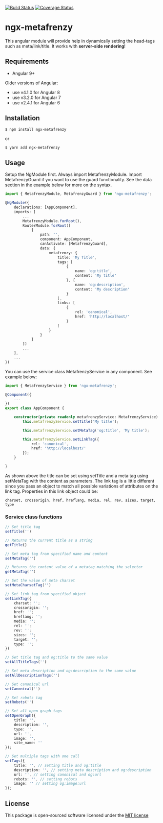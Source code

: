 [![Build Status](https://secure.travis-ci.org/jenbuzz/ngx-metafrenzy.png?branch=master)](http://travis-ci.org/jenbuzz/ngx-metafrenzy)
[![Coverage Status](https://coveralls.io/repos/github/jenbuzz/ngx-metafrenzy/badge.svg?branch=master)](https://coveralls.io/github/jenbuzz/ngx-metafrenzy?branch=master)

# ngx-metafrenzy

This angular module will provide help in dynamically setting the head-tags such as meta/link/title. It works with **server-side rendering**!

## Requirements

- Angular 9+

Older versions of Angular:
- use v4.1.0 for Angular 8
- use v3.2.0 for Angular 7
- use v2.4.1 for Angular 6

## Installation

```bash
$ npm install ngx-metafrenzy
```
or
```
$ yarn add ngx-metafrenzy
```

## Usage

Setup the NgModule first. Always import MetafrenzyModule. Import MetafrenzyGuard if you want to use the guard functionality. See the data section in the example below for more on the syntax.

```typescript
import { MetafrenzyModule, MetafrenzyGuard } from 'ngx-metafrenzy';

@NgModule({
    declarations: [AppComponent],
    imports: [
        ...
        MetafrenzyModule.forRoot(),
        RouterModule.forRoot([
            {
                path: '',
                component: AppComponent,
                canActivate: [MetafrenzyGuard],
                data: { 
                    metafrenzy: {
                        title: 'My Title',
                        tags: [
                            {
                                name: 'og:title',
                                content: 'My title'
                            }, {
                                name: 'og:description',
                                content: 'My description'
                            }
                        ],
                        links: [
                            {
                                rel: 'canonical',
                                href: 'http://localhost/'
                            }
                        ]
                    }
                }
            }
        ])
        ...
    ],
    ...
})
```

You can use the service class MetafrenzyService in any component. See example below:

```typescript
import { MetafrenzyService } from 'ngx-metafrenzy';

@Component({
    ...
})
export class AppComponent {

    constructor(private readonly metafrenzyService: MetafrenzyService) {
        this.metafrenzyService.setTitle('My title');

        this.metafrenzyService.setMetaTag('og:title', 'My title');

        this.metafrenzyService.setLinkTag({
            rel: 'canonical',
            href: 'http://localhost/'
        });
    }

}
```

As shown above the title can be set using setTitle and a meta tag using setMetaTag with the content as parameters. The link tag is a little different since you pass an object to match all possible variations of attributes on the link tag. Properties in this link object could be:

``charset, crossorigin, href, hreflang, media, rel, rev, sizes, target, type``

### Service class functions
```typescript
// Set title tag
setTitle('')

// Returns the current title as a string
getTitle()

// Set meta tag from specified name and content
setMetaTag('')

// Returns the content value of a metatag matching the selector
getMetaTag('')

// Set the value of meta charset
setMetaCharsetTag('')

// Set link tag from specified object
setLinkTag({
    charset: '';
    crossorigin: '';
    href: '';
    hreflang: '';
    media: '';
    rel: '';
    rev: '';
    sizes: '';
    target: '';
    type: '';
})

// Set title tag and og:title to the same value
setAllTitleTags('')

// Set meta description and og:description to the same value
setAllDescriptionTags('')

// Set canonical url
setCanonical('')

// Set robots tag
setRobots('')

// Set all open graph tags
setOpenGraph({
    title: '', 
    description: '',
    type: '',
    url: '',
    image: '',
    site_name: ''
});

// Set multiple tags with one call
setTags({
    title: '', // setting title and og:title
    description: '', // setting meta description and og:description
    url: '', // setting canonical and og:url
    robots: '', // setting robots
    image: '' // setting og:image:url
});
```

## License
This package is open-sourced software licensed under the [MIT license](http://opensource.org/licenses/MIT)
